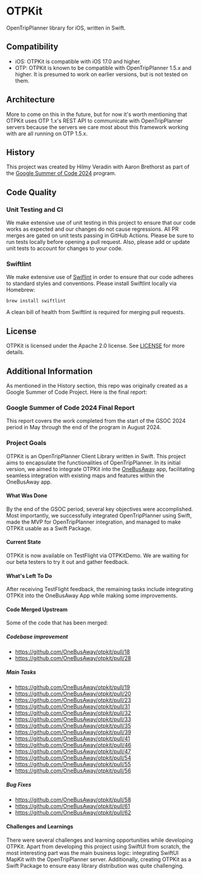 # OTPKit

OpenTripPlanner library for iOS, written in Swift.

## Compatibility

* iOS: OTPKit is compatible with iOS 17.0 and higher.
* OTP: OTPKit is known to be compatible with OpenTripPlanner 1.5.x and higher. It is presumed to work on earlier versions, but is not tested on them.

## Architecture

More to come on this in the future, but for now it's worth mentioning that OTPKit uses OTP 1.x's REST API to communicate with OpenTripPlanner servers because the servers we care most about this framework working with are all running on OTP 1.5.x.

## History

This project was created by Hilmy Veradin with Aaron Brethorst as part of the [Google Summer of Code 2024](https://summerofcode.withgoogle.com/programs/2024/projects/RHtM4Lyc) program.

## Code Quality

### Unit Testing and CI

We make extensive use of unit testing in this project to ensure that our code works as expected and our changes do not cause regressions. All PR merges are gated on unit tests passing in GitHub Actions. Please be sure to run tests locally before opening a pull request. Also, please add or update unit tests to account for changes to your code.

### Swiftlint

We make extensive use of [Swiflint](https://github.com/realm/SwiftLint) in order to ensure that our code adheres to standard styles and conventions. Please install Swiftlint locally via Homebrew:

```
brew install swiftlint
```

A clean bill of health from Swiftlint is required for merging pull requests.

## License

OTPKit is licensed under the Apache 2.0 license. See [LICENSE](LICENSE) for more details.

## Additional Information

As mentioned in the History section, this repo was originally created as a Google Summer of Code Project. Here is the final report:

### Google Summer of Code 2024 Final Report

This report covers the work completed from the start of the GSOC 2024 period in May through the end of the program in August 2024.

### Project Goals

OTPKit is an OpenTripPlanner Client Library written in Swift. This project aims to encapsulate the functionalities of OpenTripPlanner. In its initial version, we aimed to integrate OTPKit into the [OneBusAway](https://github.com/OneBusAway/onebusaway-ios) app, facilitating seamless integration with existing maps and features within the OneBusAway app.

#### What Was Done

By the end of the GSOC period, several key objectives were accomplished. Most importantly, we successfully integrated OpenTripPlanner using Swift, made the MVP for OpenTripPlanner integration, and managed to make OTPKit usable as a Swift Package.

#### Current State

OTPKit is now available on TestFlight via OTPKitDemo. We are waiting for our beta testers to try it out and gather feedback.

#### What's Left To Do

After receiving TestFlight feedback, the remaining tasks include integrating OTPKit into the OneBusAway App while making some improvements.

#### Code Merged Upstream

Some of the code that has been merged:

##### Codebase improvement
- https://github.com/OneBusAway/otpkit/pull/18
- https://github.com/OneBusAway/otpkit/pull/28

##### Main Tasks
- https://github.com/OneBusAway/otpkit/pull/19
- https://github.com/OneBusAway/otpkit/pull/20
- https://github.com/OneBusAway/otpkit/pull/23
- https://github.com/OneBusAway/otpkit/pull/31
- https://github.com/OneBusAway/otpkit/pull/32
- https://github.com/OneBusAway/otpkit/pull/33
- https://github.com/OneBusAway/otpkit/pull/35
- https://github.com/OneBusAway/otpkit/pull/39
- https://github.com/OneBusAway/otpkit/pull/41
- https://github.com/OneBusAway/otpkit/pull/46
- https://github.com/OneBusAway/otpkit/pull/47
- https://github.com/OneBusAway/otpkit/pull/54
- https://github.com/OneBusAway/otpkit/pull/55
- https://github.com/OneBusAway/otpkit/pull/56

##### Bug Fixes
- https://github.com/OneBusAway/otpkit/pull/58
- https://github.com/OneBusAway/otpkit/pull/61
- https://github.com/OneBusAway/otpkit/pull/62

#### Challenges and Learnings

There were several challenges and learning opportunities while developing OTPKit. Apart from developing this project using SwiftUI from scratch, the most interesting part was the main business logic: integrating SwiftUI MapKit with the OpenTripPlanner server. Additionally, creating OTPKit as a Swift Package to ensure easy library distribution was quite challenging.